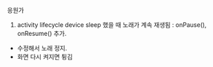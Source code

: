 응원가

1. activity lifecycle 
device sleep 했을 때 노래가 계속 재생됨 : onPause(), onResume() 추가.
- 수정해서 노래 정지. 
- 화면 다시 켜지면 튕김
